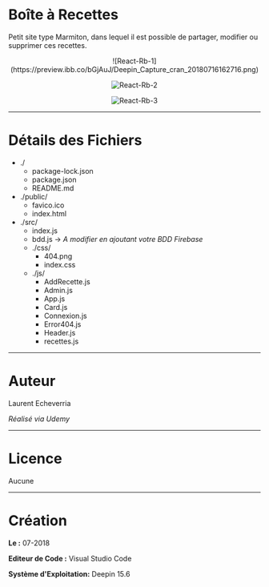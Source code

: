 # Boîte à Recettes

Petit site type Marmiton, dans lequel il est possible de partager, modifier ou supprimer ces recettes.

<center>![React-Rb-1](https://preview.ibb.co/bGjAuJ/Deepin_Capture_cran_20180716162716.png)

![React-Rb-2](https://preview.ibb.co/dbzzod/Deepin_Capture_cran_20180716162638.png)

![React-Rb-3](https://preview.ibb.co/bJ33EJ/Deepin_Capture_cran_20180716162700.png)</center>

---

# Détails des Fichiers

* ./
    * package-lock.json
    * package.json
    * README.md
* ./public/
    * favico.ico
    * index.html
* ./src/
    * index.js
    * bdd.js -> _A modifier en ajoutant votre BDD Firebase_
    * ./css/
        * 404.png
        * index.css
    * ./js/
        * AddRecette.js
        * Admin.js
        * App.js
        * Card.js
        * Connexion.js
        * Error404.js
        * Header.js
        * recettes.js


---

# Auteur

Laurent Echeverria

_Réalisé via Udemy_

---

# Licence

Aucune

---

# Création

**Le :** 07-2018

**Editeur de Code :** Visual Studio Code

**Système d'Exploitation:** Deepin 15.6
